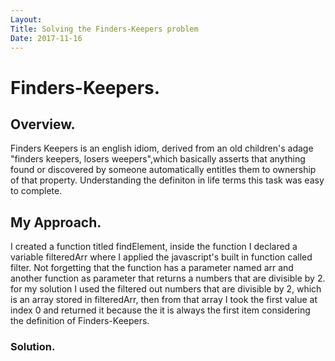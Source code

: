 ```yaml
---
Layout:
Title: Solving the Finders-Keepers problem
Date: 2017-11-16
---
```


# Finders-Keepers.

## Overview.

Finders Keepers is an english idiom, derived from an old children's adage "finders keepers, losers weepers",which basically asserts that anything found or discovered by someone automatically entitles them to ownership of that property. Understanding the definiton in life terms this task was easy to complete.

## My Approach. 

I created a function titled findElement, inside the function I declared a variable filteredArr where I applied the javascript's built in function called filter. Not forgetting that the function has a parameter named arr and another function as parameter that returns a numbers that are divisible by 2. for my solution I used the filtered out numbers that are divisible by 2, which is an array stored in filteredArr, then from that array I took the first value at index 0 and returned it because the it is always the first item considering the definition of Finders-Keepers.

### Solution.
<!-- function findElement(arr, func) {
  var num = 0;
  var filteredArr = arr.filter(func);
  return filteredArr[0];
} -->